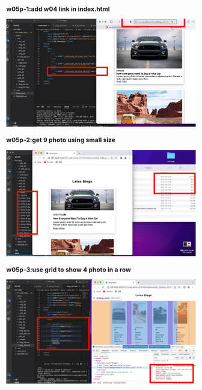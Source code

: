 ### w05p-1:add w04 link in index.html
![](./w05-p1.jpg)

### w05p-2:get 9 photo using small size
![](./w05-p2.jpg)
### w05p-3:use grid to show 4 photo in  a row
![](./w05-p3.jpg)